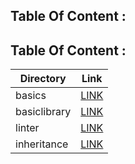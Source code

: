 
## Table Of Content : 



## Table Of Content : 

| Directory  | Link                                 |
|------------|--------------------------------------|
|basics      | [LINK](basic/basic.md)             |
|basiclibrary| [LINK](basiclibrary/basiclibrary.md) |
|linter| [LINK](linterNew/linter.md) |
|inheritance| [LINK](inheritance/inheritance.md) |
